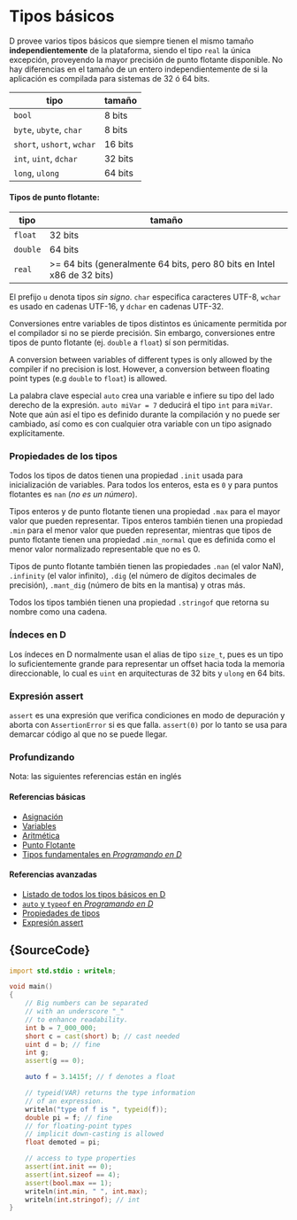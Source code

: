 # Tipos básicos

D provee varios tipos básicos que siempre tienen el mismo
tamaño **independientemente** de la plataforma, siendo el
tipo `real` la única excepción, proveyendo la mayor precisión
de punto flotante disponible. No hay diferencias en el tamaño
de un entero independientemente de si la aplicación es
compilada para sistemas de 32 ó 64 bits.

| tipo                          | tamaño
|-------------------------------|------------
|`bool`                         | 8 bits
|`byte`, `ubyte`, `char`        | 8 bits
|`short`, `ushort`, `wchar`     | 16 bits
|`int`, `uint`, `dchar`         | 32 bits
|`long`, `ulong`                | 64 bits

#### Tipos de punto flotante:

| tipo    | tamaño
|---------|--------------------------------------------------
|`float`  | 32 bits
|`double` | 64 bits
|`real`   | >= 64 bits (generalmente 64 bits, pero 80 bits en Intel x86 de 32 bits)

El prefijo `u` denota tipos *sin signo*. `char` especifica
caracteres UTF-8, `wchar` es usado en cadenas UTF-16, y `dchar`
en cadenas UTF-32.

Conversiones entre variables de tipos distintos es únicamente
permitida por el compilador si no se pierde precisión. Sin
embargo, conversiones entre tipos de punto flotante (ej.
`double` a `float`) sí son permitidas.

A conversion between variables of different types is only
allowed by the compiler if no precision is lost. However,
a conversion between floating point types
(e.g `double` to `float`) is allowed.

La palabra clave especial `auto` crea una variable e infiere
su tipo del lado derecho de la expresión. `auto miVar = 7`
deducirá el tipo `int` para `miVar`. Note que aún así el
tipo es definido durante la compilación y no puede ser
cambiado, así como es con cualquier otra variable con un
tipo asignado explícitamente.

### Propiedades de los tipos

Todos los tipos de datos tienen una propiedad `.init` usada para
inicialización de variables. Para todos los enteros, esta es `0`
y para puntos flotantes es `nan` (*no es un número*).

Tipos enteros y de punto flotante tienen una propiedad `.max`
para el mayor valor que pueden representar. Tipos enteros también
tienen una propiedad `.min` para el menor valor que pueden
representar, mientras que tipos de punto flotante tienen una
propiedad `.min_normal` que es definida como el menor valor
normalizado representable que no es 0.

Tipos de punto flotante también tienen las propiedades `.nan`
(el valor NaN), `.infinity` (el valor infinito), `.dig` (el
número de dígitos decimales de precisión), `.mant_dig`
(número de bits en la mantisa) y otras más.

Todos los tipos también tienen una propiedad `.stringof`
que retorna su nombre como una cadena.

### Índeces en D

Los índeces en D normalmente usan el alias de tipo `size_t`,
pues es un tipo lo suficientemente grande para representar
un offset hacia toda la memoria direccionable, lo cual es
`uint` en arquitecturas de 32 bits y `ulong` en 64 bits.

### Expresión assert

`assert` es una expresión que verifica condiciones en modo
de depuración y aborta con `AssertionError` si es que
falla. `assert(0)` por lo tanto se usa para demarcar
código al que no se puede llegar.

### Profundizando

Nota: las siguientes referencias están en inglés

#### Referencias básicas

- [Asignación](http://ddili.org/ders/d.en/assignment.html)
- [Variables](http://ddili.org/ders/d.en/variables.html)
- [Aritmética](http://ddili.org/ders/d.en/arithmetic.html)
- [Punto Flotante](http://ddili.org/ders/d.en/floating_point.html)
- [Tipos fundamentales en _Programando en D_](http://ddili.org/ders/d.en/types.html)

#### Referencias avanzadas

- [Listado de todos los tipos básicos en D](https://dlang.org/spec/type.html)
- [`auto` y `typeof` en _Programando en D_](http://ddili.org/ders/d.en/auto_and_typeof.html)
- [Propiedades de tipos](https://dlang.org/spec/property.html)
- [Expresión assert](https://dlang.org/spec/expression.html#AssertExpression)

## {SourceCode}

```d
import std.stdio : writeln;

void main()
{
    // Big numbers can be separated
    // with an underscore "_"
    // to enhance readability.
    int b = 7_000_000;
    short c = cast(short) b; // cast needed
    uint d = b; // fine
    int g;
    assert(g == 0);

    auto f = 3.1415f; // f denotes a float

    // typeid(VAR) returns the type information
    // of an expression.
    writeln("type of f is ", typeid(f));
    double pi = f; // fine
    // for floating-point types
    // implicit down-casting is allowed
    float demoted = pi;

    // access to type properties
    assert(int.init == 0);
    assert(int.sizeof == 4);
    assert(bool.max == 1);
    writeln(int.min, " ", int.max);
    writeln(int.stringof); // int
}
```

